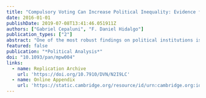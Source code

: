 ```yaml
---
title: "Compulsory Voting Can Increase Political Inequality: Evidence from Brazil"
date: 2016-01-01
publishDate: 2019-07-08T13:41:46.051911Z
authors: ["Gabriel Cepaluni", "F. Daniel Hidalgo"]
publication_types: ["2"]
abstract: "One of the most robust findings on political institutions is that compulsory voting (CV) reduces the participation gap between poorer and wealthier voters. We present evidence that in Brazil, the largest country to use such a rule, CV increases inequality in turnout. We use individual-level data on 140 million Brazilian citizens and two age-based discontinuities to estimate the heterogeneous effects of CV by educational achievement, a strong proxy for socioeconomic status. Evidence from both thresholds shows that the causal effect of CV on turnout among the more educated is at least twice the size of the effect among those with less education. To explain this result, which is the opposite of what is predicted by the existing literature, we argue that nonmonetary penalties for abstention primarily affect middle- and upper-class voters and thus increase their turnout disproportionately. Survey evidence from a national sample provides evidence for the mechanism. Our results show that studies of CV should consider nonmonetary sanctions, as their effects can reverse standard predictions."
featured: false
publication: "*Political Analysis*"
doi: "10.1093/pan/mpw004"
links: 
  - name: Replication Archive 
    url: 'https://doi.org/10.7910/DVN/N2I9LC'
  - name: Online Appendix
    url: 'https://static.cambridge.org/resource/id/urn:cambridge.org:id:binary:20170606083709927-0151:S1047198700010974:S1047198700010974sup001.pdf'
---
```


